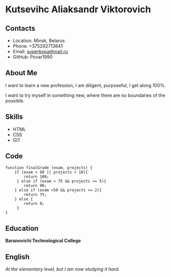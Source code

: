 # Kutsevihc Aliaksandr Viktorovich

## Contacts
* Location: Minsk, Belarus
* Phone: +375292713641
* Email: superkopa@mail.ru
* GitHub: Povar1990

## About Me

I want to learn a new profession, I am diligent, purposeful, I get along 100%.

I want to try myself in something new, where there are no boundaries of the possible.

## Skills

* HTML
* CSS
* GIT

## Code

    function finalGrade (exam, projects) {
        if (exam > 90 || projects > 10){
            return 100;
         } else if (exam > 75 && projects >= 5){
            return 90;
        } else if (exam >50 && projects >= 2){
            return 75;
        } else {
            return 0;
         }
    }

## Education
   **Baranovichi Technological College**

## English

   *At the elementary level, but I am now studying it hard.*
